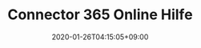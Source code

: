 ---
title: Connector 365 Online Hilfe
description: Connector 365 Online Hilfe
date: 2020-01-26T04:15:05+09:00
draft: false
# updatesBanner: "Banner - &nbsp; [Hugo ZDoc theme](https://github.com/zzossig/hugo-theme-zdoc) &nbsp; just arrived"
footer:
  sections:
    - title: General
      links:
        - title: Main Page
          link: https://belware.de/
        - title: Support
          link: support/
        - title: Impressum
          link: legalnotice/
  contents: 
    align: left
    applySinglePageCss: false

sections:
  - bgcolor: "#f7f8f9"
    type: card
    description: "In our portal you will find the documentation and help resources for our apps. They are divided into the two categories APPs on AppSource, our APPs directly from the Microsoft AppSource and APPs onPrem, our AppSource APPs available in the onpremise world."
    color: "#000000"
    header: 
      title: Our Solutions
      color: '#000000'
      fontSize: 32
      width: 220
    cards:
      - subtitle:
        subtitlePosition: center
        image: images/appsbanner.png
        color: "#000000"
        button: 
          name: To our APPs
          link: apps
          size: large
          target: _blank
          color: 'white'
          bgcolor: '#184977'
      - subtitle:
        subtitlePosition: center
        image: images/addonsbanner.png
        color: "#000000"
        button: 
          name: To our Addons
          link: under-construction
          size: large
          target: _blank
          color: 'white'
          bgcolor: '#184977'
---